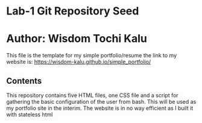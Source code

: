 # Lab-1 Git Repository Seed

# Author: Wisdom Tochi Kalu

This file is the template for my simple portfolio/resume
the link to my website is:
https://wisdom-kalu.github.io/simple_portfolio/

## Contents

This repository contains five HTML files, one CSS file and a script for gathering the basic configuration of the user from bash.
This will be used as my portfolio site in the interim.
The website is in no way efficient as I built it with stateless html


